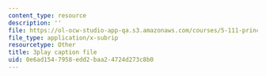 ```yaml
---
content_type: resource
description: ''
file: https://ol-ocw-studio-app-qa.s3.amazonaws.com/courses/5-111-principles-of-chemical-science-fall-2008/0e6ad1547958edd2baa24724d273c8b0_MBz0swcfztQ.srt
file_type: application/x-subrip
resourcetype: Other
title: 3play caption file
uid: 0e6ad154-7958-edd2-baa2-4724d273c8b0
---
```

